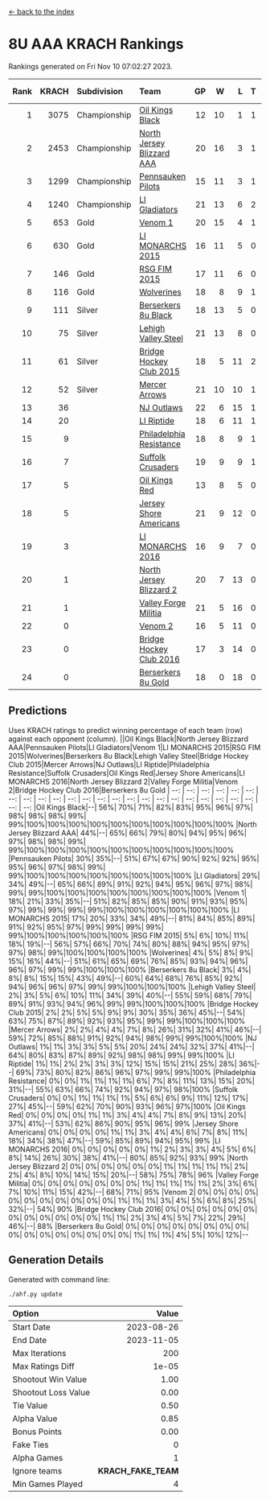 [<- back to the index](readme.md)
# 8U AAA KRACH Rankings
Rankings generated on Fri Nov 10 07:02:27 2023.

Rank|KRACH|Subdivision|Team|GP|W|L|T|OTW|OTL|SoS|Exp Wins|Win Diff
---:|---:|:---|:---|---:|---:|---:|---:|---:|---:|---:|---:|---:
1|3075|Championship|[Oil Kings Black](https://gamesheetstats.com/seasons/3659/teams/140206/schedule)|12|10|1|1|1|0|567|11.3|-0.0
2|2453|Championship|[North Jersey Blizzard AAA](https://gamesheetstats.com/seasons/3659/teams/140205/schedule)|20|16|3|1|0|0|657|17.3|-0.0
3|1299|Championship|[Pennsauken Pilots](https://gamesheetstats.com/seasons/3659/teams/140208/schedule)|15|11|3|1|0|0|615|12.3|-0.0
4|1240|Championship|[LI Gladiators](https://gamesheetstats.com/seasons/3659/teams/140201/schedule)|21|13|6|2|0|0|1089|14.8|-0.0
5|653|Gold|[Venom 1](https://gamesheetstats.com/seasons/3659/teams/140213/schedule)|20|15|4|1|1|1|535|16.3|-0.0
6|630|Gold|[LI MONARCHS 2015](https://gamesheetstats.com/seasons/3659/teams/140198/schedule)|16|11|5|0|0|0|622|11.8|-0.0
7|146|Gold|[RSG FIM 2015](https://gamesheetstats.com/seasons/3659/teams/140210/schedule)|17|11|6|0|0|1|443|11.8|-0.0
8|116|Gold|[Wolverines](https://gamesheetstats.com/seasons/3659/teams/140215/schedule)|18|8|9|1|0|0|722|9.3|-0.0
9|111|Silver|[Berserkers 8u Black](https://gamesheetstats.com/seasons/3659/teams/140192/schedule)|18|13|5|0|0|0|103|13.9|0.0
10|75|Silver|[Lehigh Valley Steel](https://gamesheetstats.com/seasons/3659/teams/140197/schedule)|21|13|8|0|1|0|370|13.8|-0.0
11|61|Silver|[Bridge Hockey Club 2015](https://gamesheetstats.com/seasons/3659/teams/140194/schedule)|18|5|11|2|0|2|622|6.8|-0.0
12|52|Silver|[Mercer Arrows](https://gamesheetstats.com/seasons/3659/teams/140202/schedule)|21|10|10|1|2|0|346|11.3|-0.0
13|36||[NJ Outlaws](https://gamesheetstats.com/seasons/3659/teams/140203/schedule)|22|6|15|1|1|2|656|7.4|0.0
14|20||[LI Riptide](https://gamesheetstats.com/seasons/3659/teams/140200/schedule)|18|6|11|1|0|0|667|7.4|0.0
15|9||[Philadelphia Resistance](https://gamesheetstats.com/seasons/3659/teams/140209/schedule)|18|8|9|1|0|0|97|9.4|0.0
16|7||[Suffolk Crusaders](https://gamesheetstats.com/seasons/3659/teams/140211/schedule)|19|9|9|1|0|0|95|10.4|0.0
17|5||[Oil Kings Red](https://gamesheetstats.com/seasons/3659/teams/140207/schedule)|13|8|5|0|0|0|19|8.9|0.0
18|5||[Jersey Shore Americans](https://gamesheetstats.com/seasons/3659/teams/140196/schedule)|21|9|12|0|0|0|117|9.9|0.0
19|3||[LI MONARCHS 2016](https://gamesheetstats.com/seasons/3659/teams/140199/schedule)|16|9|7|0|1|0|19|9.9|0.0
20|1||[North Jersey Blizzard 2](https://gamesheetstats.com/seasons/3659/teams/140204/schedule)|20|7|13|0|1|1|22|7.9|0.0
21|1||[Valley Forge Militia](https://gamesheetstats.com/seasons/3659/teams/140212/schedule)|21|5|16|0|0|1|139|5.9|0.0
22|0||[Venom 2](https://gamesheetstats.com/seasons/3659/teams/140214/schedule)|16|5|11|0|0|0|6|5.9|0.0
23|0||[Bridge Hockey Club 2016](https://gamesheetstats.com/seasons/3659/teams/140195/schedule)|17|3|14|0|0|0|12|3.9|0.0
24|0||[Berserkers 8u Gold](https://gamesheetstats.com/seasons/3659/teams/140193/schedule)|18|0|18|0|0|0|10|0.9|0.0

## Predictions
Uses KRACH ratings to predict winning percentage of each team (row) against each opponent (column).
||Oil Kings Black|North Jersey Blizzard AAA|Pennsauken Pilots|LI Gladiators|Venom 1|LI MONARCHS 2015|RSG FIM 2015|Wolverines|Berserkers 8u Black|Lehigh Valley Steel|Bridge Hockey Club 2015|Mercer Arrows|NJ Outlaws|LI Riptide|Philadelphia Resistance|Suffolk Crusaders|Oil Kings Red|Jersey Shore Americans|LI MONARCHS 2016|North Jersey Blizzard 2|Valley Forge Militia|Venom 2|Bridge Hockey Club 2016|Berserkers 8u Gold
| --: | --: | --: | --: | --: | --: | --: | --: | --: | --: | --: | --: | --: | --: | --: | --: | --: | --: | --: | --: | --: | --: | --: | --: | --: 
|Oil Kings Black|--| 56%| 70%| 71%| 82%| 83%| 95%| 96%| 97%| 98%| 98%| 98%| 99%| 99%|100%|100%|100%|100%|100%|100%|100%|100%|100%|100%
|North Jersey Blizzard AAA| 44%|--| 65%| 66%| 79%| 80%| 94%| 95%| 96%| 97%| 98%| 98%| 99%| 99%|100%|100%|100%|100%|100%|100%|100%|100%|100%|100%
|Pennsauken Pilots| 30%| 35%|--| 51%| 67%| 67%| 90%| 92%| 92%| 95%| 95%| 96%| 97%| 98%| 99%| 99%|100%|100%|100%|100%|100%|100%|100%|100%
|LI Gladiators| 29%| 34%| 49%|--| 65%| 66%| 89%| 91%| 92%| 94%| 95%| 96%| 97%| 98%| 99%| 99%|100%|100%|100%|100%|100%|100%|100%|100%
|Venom 1| 18%| 21%| 33%| 35%|--| 51%| 82%| 85%| 85%| 90%| 91%| 93%| 95%| 97%| 99%| 99%| 99%| 99%|100%|100%|100%|100%|100%|100%
|LI MONARCHS 2015| 17%| 20%| 33%| 34%| 49%|--| 81%| 84%| 85%| 89%| 91%| 92%| 95%| 97%| 99%| 99%| 99%| 99%| 99%|100%|100%|100%|100%|100%
|RSG FIM 2015|  5%|  6%| 10%| 11%| 18%| 19%|--| 56%| 57%| 66%| 70%| 74%| 80%| 88%| 94%| 95%| 97%| 97%| 98%| 99%|100%|100%|100%|100%
|Wolverines|  4%|  5%|  8%|  9%| 15%| 16%| 44%|--| 51%| 61%| 65%| 69%| 76%| 85%| 93%| 94%| 96%| 96%| 97%| 99%| 99%|100%|100%|100%
|Berserkers 8u Black|  3%|  4%|  8%|  8%| 15%| 15%| 43%| 49%|--| 60%| 64%| 68%| 76%| 85%| 92%| 94%| 96%| 96%| 97%| 99%| 99%|100%|100%|100%
|Lehigh Valley Steel|  2%|  3%|  5%|  6%| 10%| 11%| 34%| 39%| 40%|--| 55%| 59%| 68%| 79%| 89%| 91%| 93%| 94%| 96%| 99%| 99%|100%|100%|100%
|Bridge Hockey Club 2015|  2%|  2%|  5%|  5%|  9%|  9%| 30%| 35%| 36%| 45%|--| 54%| 63%| 75%| 87%| 89%| 92%| 93%| 95%| 99%| 99%|100%|100%|100%
|Mercer Arrows|  2%|  2%|  4%|  4%|  7%|  8%| 26%| 31%| 32%| 41%| 46%|--| 59%| 72%| 85%| 88%| 91%| 92%| 94%| 98%| 99%| 99%|100%|100%
|NJ Outlaws|  1%|  1%|  3%|  3%|  5%|  5%| 20%| 24%| 24%| 32%| 37%| 41%|--| 64%| 80%| 83%| 87%| 89%| 92%| 98%| 98%| 99%| 99%|100%
|LI Riptide|  1%|  1%|  2%|  2%|  3%|  3%| 12%| 15%| 15%| 21%| 25%| 28%| 36%|--| 69%| 73%| 80%| 82%| 86%| 96%| 97%| 99%| 99%|100%
|Philadelphia Resistance|  0%|  0%|  1%|  1%|  1%|  1%|  6%|  7%|  8%| 11%| 13%| 15%| 20%| 31%|--| 55%| 63%| 66%| 74%| 92%| 94%| 97%| 98%|100%
|Suffolk Crusaders|  0%|  0%|  1%|  1%|  1%|  1%|  5%|  6%|  6%|  9%| 11%| 12%| 17%| 27%| 45%|--| 59%| 62%| 70%| 90%| 93%| 96%| 97%|100%
|Oil Kings Red|  0%|  0%|  0%|  0%|  1%|  1%|  3%|  4%|  4%|  7%|  8%|  9%| 13%| 20%| 37%| 41%|--| 53%| 62%| 86%| 90%| 95%| 96%| 99%
|Jersey Shore Americans|  0%|  0%|  0%|  0%|  1%|  1%|  3%|  4%|  4%|  6%|  7%|  8%| 11%| 18%| 34%| 38%| 47%|--| 59%| 85%| 89%| 94%| 95%| 99%
|LI MONARCHS 2016|  0%|  0%|  0%|  0%|  0%|  1%|  2%|  3%|  3%|  4%|  5%|  6%|  8%| 14%| 26%| 30%| 38%| 41%|--| 80%| 85%| 92%| 93%| 99%
|North Jersey Blizzard 2|  0%|  0%|  0%|  0%|  0%|  0%|  1%|  1%|  1%|  1%|  1%|  2%|  2%|  4%|  8%| 10%| 14%| 15%| 20%|--| 58%| 75%| 78%| 96%
|Valley Forge Militia|  0%|  0%|  0%|  0%|  0%|  0%|  0%|  1%|  1%|  1%|  1%|  1%|  2%|  3%|  6%|  7%| 10%| 11%| 15%| 42%|--| 68%| 71%| 95%
|Venom 2|  0%|  0%|  0%|  0%|  0%|  0%|  0%|  0%|  0%|  0%|  0%|  1%|  1%|  1%|  3%|  4%|  5%|  6%|  8%| 25%| 32%|--| 54%| 90%
|Bridge Hockey Club 2016|  0%|  0%|  0%|  0%|  0%|  0%|  0%|  0%|  0%|  0%|  0%|  0%|  1%|  1%|  2%|  3%|  4%|  5%|  7%| 22%| 29%| 46%|--| 88%
|Berserkers 8u Gold|  0%|  0%|  0%|  0%|  0%|  0%|  0%|  0%|  0%|  0%|  0%|  0%|  0%|  0%|  0%|  0%|  1%|  1%|  1%|  4%|  5%| 10%| 12%|--

## Generation Details

Generated with command line:
```
./ahf.py update
```

| Option | Value |
| :----- | ----: |
| Start Date | 2023-08-26 |
| End Date | 2023-11-05 |
| Max Iterations | 200 |
| Max Ratings Diff | 1e-05 |
| Shootout Win Value | 1.00 |
| Shootout Loss Value | 0.00 |
| Tie Value | 0.50 |
| Alpha Value | 0.85 |
| Bonus Points | 0.00 |
| Fake Ties | 0 |
| Alpha Games | 1 |
| Ignore teams | __KRACH_FAKE_TEAM__ |
| Min Games Played | 4 |

